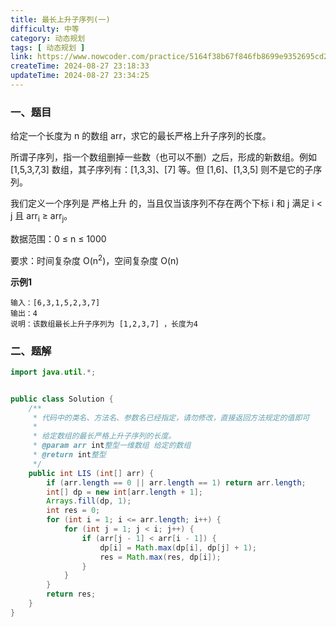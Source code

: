 ```yaml
---
title: 最长上升子序列(一)
difficulty: 中等
category: 动态规划
tags: [ 动态规划 ]
link: https://www.nowcoder.com/practice/5164f38b67f846fb8699e9352695cd2f
createTime: 2024-08-27 23:18:33
updateTime: 2024-08-27 23:34:25
---
```


### 一、题目

给定一个长度为 n 的数组 arr，求它的最长严格上升子序列的长度。

所谓子序列，指一个数组删掉一些数（也可以不删）之后，形成的新数组。例如 [1,5,3,7,3] 数组，其子序列有：[1,3,3]、[7]
等。但 [1,6]、[1,3,5] 则不是它的子序列。

我们定义一个序列是 严格上升 的，当且仅当该序列不存在两个下标 i 和 j 满足 i < j 且 arr<sub>i</sub> ≥ arr<sub>j</sub>。

数据范围：0 ≤ n ≤ 1000

要求：时间复杂度 O(n<sup>2</sup>)，空间复杂度 O(n)

**示例1**

```
输入：[6,3,1,5,2,3,7]
输出：4
说明：该数组最长上升子序列为 [1,2,3,7] ，长度为4
```

### 二、题解

```java
import java.util.*;


public class Solution {
    /**
     * 代码中的类名、方法名、参数名已经指定，请勿修改，直接返回方法规定的值即可
     *
     * 给定数组的最长严格上升子序列的长度。
     * @param arr int整型一维数组 给定的数组
     * @return int整型
     */
    public int LIS (int[] arr) {
        if (arr.length == 0 || arr.length == 1) return arr.length;
        int[] dp = new int[arr.length + 1];
        Arrays.fill(dp, 1);
        int res = 0;
        for (int i = 1; i <= arr.length; i++) {
            for (int j = 1; j < i; j++) {
                if (arr[j - 1] < arr[i - 1]) {
                    dp[i] = Math.max(dp[i], dp[j] + 1);
                    res = Math.max(res, dp[i]);
                }
            }
        }
        return res;
    }
}
```